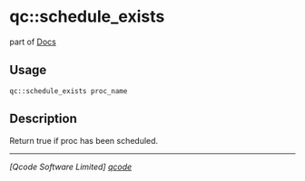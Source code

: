 qc::schedule_exists
===================

part of [Docs](../index.md)

Usage
-----
`qc::schedule_exists proc_name`

Description
-----------
Return true if proc has been scheduled.

----------------------------------
*[Qcode Software Limited] [qcode]*

[qcode]: http://www.qcode.co.uk "Qcode Software"